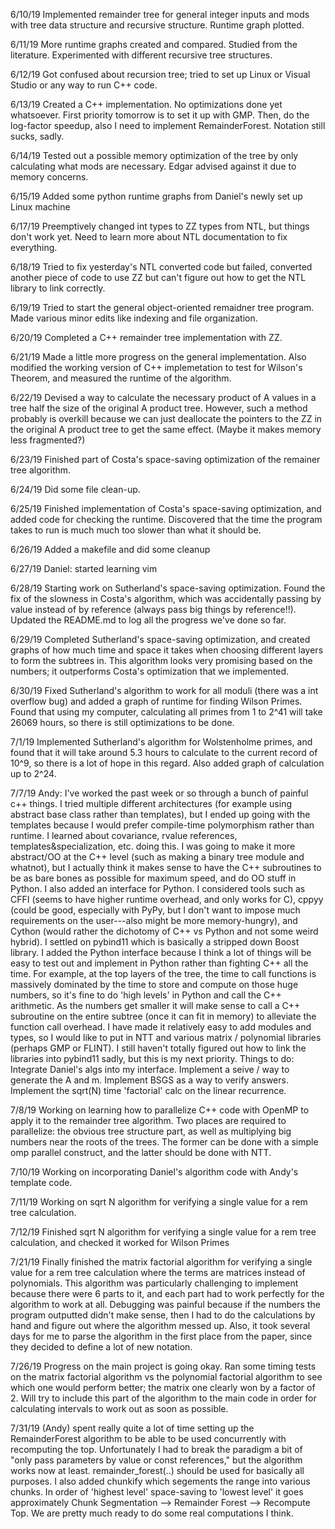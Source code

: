 6/10/19
Implemented remainder tree for general integer inputs and mods with tree data structure and recursive structure. Runtime graph plotted.

6/11/19
More runtime graphs created and compared. Studied from the literature. Experimented with different recursive tree structures.

6/12/19
Got confused about recursion tree; tried to set up Linux or Visual Studio or any way to run C++ code.

6/13/19
Created a C++ implementation. No optimizations done yet whatsoever. First priority tomorrow is to set it up with GMP. Then, do the log-factor speedup, also I need to implement RemainderForest. Notation still sucks, sadly.

6/14/19
Tested out a possible memory optimization of the tree by only calculating what mods are necessary. Edgar advised against it due to memory concerns.

6/15/19
Added some python runtime graphs from Daniel's newly set up Linux machine

6/17/19
Preemptively changed int types to ZZ types from NTL, but things don't work yet. Need to learn more about NTL documentation to fix everything.

6/18/19
Tried to fix yesterday's NTL converted code but failed, converted another piece of code to use ZZ but can't figure out how to get the NTL library to link correctly.

6/19/19
Tried to start the general object-oriented remaidner tree program. Made various minor edits like indexing and file organization.

6/20/19
Completed a C++ remainder tree implementation with ZZ.

6/21/19
Made a little more progress on the general implementation. Also modified the working version of C++ implemetation to test for Wilson's Theorem, and measured the runtime of the algorithm.

6/22/19
Devised a way to calculate the necessary product of A values in a tree half the size of the original A product tree. However, such a method probably is overkill because we can just deallocate the pointers to the ZZ in the original A product tree to get the same effect. (Maybe it makes memory less fragmented?)

6/23/19
Finished part of Costa's space-saving optimization of the remainer tree algorithm.

6/24/19
Did some file clean-up.

6/25/19
Finished implementation of Costa's space-saving optimization, and added code for checking the runtime. Discovered that the time the program takes to run is much much too slower than what it should be.

6/26/19
Added a makefile and did some cleanup

6/27/19
Daniel: started learning vim

6/28/19
Starting work on Sutherland's space-saving optimization. Found the fix of the slowness in Costa's algorithm, which was accidentally passing by value instead of by reference (always pass big things by reference!!). Updated the README.md to log all the progress we've done so far.

6/29/19
Completed Sutherland's space-saving optimization, and created graphs of how much time and space it takes when choosing different layers to form the subtrees in. This algorithm looks very promising based on the numbers; it outperforms Costa's optimization that we implemented.

6/30/19
Fixed Sutherland's algorithm to work for all moduli (there was a int overflow bug) and added a graph of runtime for finding Wilson Primes. Found that using my computer, calculating all primes from 1 to 2^41 will take 26069 hours, so there is still optimizations to be done.

7/1/19
Implemented Sutherland's algorithm for Wolstenholme primes, and found that it will take around 5.3 hours to calculate to the current record of 10^9, so there is a lot of hope in this regard. Also added graph of calculation up to 2^24.

7/7/19
Andy: I've worked the past week or so through a bunch of painful c++ things. I tried multiple different architectures (for example using abstract base class rather than templates), but I ended up going with the templates because I would prefer compile-time polymorphism rather than runtime. I learned about covariance, rvalue references, templates&specialization,  etc. doing this. I was going to make it more abstract/OO at the C++ level (such as making a binary tree module and whatnot), but I actually think it makes sense to have the C++ subroutines to be as bare bones as possible for maximum speed, and do OO stuff in Python.
I also added an interface for Python. I considered tools such as CFFI (seems to have higher runtime overhead, and only works for C), cppyy (could be good, especially with PyPy, but I don't want to impose much requirements on the user---also might be more memory-hungry), and Cython (would rather the dichotomy of C++ vs Python and not some weird hybrid). I settled on pybind11 which is basically a stripped down Boost library. I added the Python interface because I think a lot of things will be easy to test out and implement in Python rather than fighting C++ all the time.
For example, at the top layers of the tree, the time to call functions is massively dominated by the time to store and compute on those huge numbers, so it's fine to do 'high levels' in Python and call the C++ arithmetic. As the numbers get smaller it will make sense to call a C++ subroutine on the entire subtree (once it can fit in memory) to alleviate the function call overhead.
I have made it relatively easy to add modules and types, so I would like to put in NTT and various matrix / polynomial libraries (perhaps GMP or FLINT). I still haven't totally figured out how to link the libraries into pybind11 sadly, but this is my next priority.
Things to do: Integrate Daniel's algs into my interface. Implement a seive / way to generate the A and m. Implement BSGS as a way to verify answers. Implement the sqrt(N) time 'factorial' calc on the linear recurrence.

7/8/19
Working on learning how to parallelize C++ code with OpenMP to apply it to the remainder tree algorithm. Two places are required to parallelize: the obvious tree structure part, as well as multiplying big numbers near the roots of the trees. The former can be done with a simple omp parallel construct, and the latter should be done with NTT. 

7/10/19
Working on incorporating Daniel's algorithm code with Andy's template code.

7/11/19
Working on sqrt N algorithm for verifying a single value for a rem tree calculation.

7/12/19
Finished sqrt N algorithm for verifying a single value for a rem tree calculation, and checked it worked for Wilson Primes

7/21/19
Finally finished the matrix factorial algorithm for verifying a single value for a rem tree calculation where the terms are matrices instead of polynomials. This algorithm was particularly challenging to implement because there were 6 parts to it, and each part had to work perfectly for the algorithm to work at all. Debugging was painful because if the numbers the program outputted didn't make sense, then I had to do the calculations by hand and figure out where the algorithm messed up. Also, it took several days for me to parse the algorithm in the first place from the paper, since they decided to define a lot of new notation. 

7/26/19
Progress on the main project is going okay. Ran some timing tests on the matrix factorial algorithm vs the polynomial factorial algorithm to see which one would perform better; the matrix one clearly won by a factor of 2. Will try to include this part of the algorithm to the main code in order for calculating intervals to work out as soon as possible.

7/31/19
(Andy) spent really quite a lot of time setting up the RemainderForest algorithm to be able to be used concurrently with recomputing the top. Unfortunately I had to break the paradigm a bit of "only pass parameters by value or const references," but the algorithm works now at least. remainder_forest(..) should be used for basically all purposes. I also added chunkify which segements the range into various chunks. In order of 'highest level' space-saving to 'lowest level' it goes approximately Chunk Segmentation --> Remainder Forest --> Recompute Top. We are pretty much ready to do some real computations I think.
